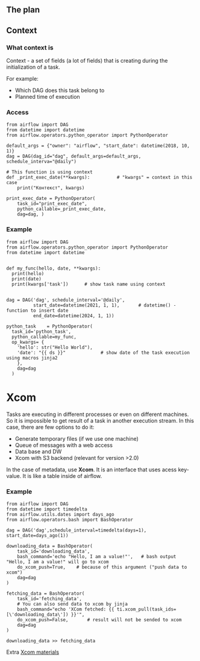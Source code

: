 ## The plan




## Context
### What context is

Context - a set of fields (a lot of fields) that is creating during the initialization of a task.

For example:
  * Which DAG does this task belong to
  * Planned time of execution


### Access

    from airflow import DAG 
    from datetime import datetime 
    from airflow.operators.python_operator import PythonOperator 
    
    default_args = {"owner": "airflow", "start_date": datetime(2018, 10, 1)} 
    dag = DAG(dag_id="dag", default_args=default_args, schedule_interva="@daily") 
    
    # This function is using context
    def _print_exec_date(**kwargs):          # "kwargs" = context in this case
        print("Контекст", kwargs)            
        
    print_exec_date = PythonOperator( 
        task_id="print_exec_date", 
        python_callable=_print_exec_date, 
        dag=dag, )



### Example

    from airflow import DAG
    from airflow.operators.python_operator import PythonOperator
    from datetime import datetime


    def my_func(hello, date, **kwargs):
      print(hello)
      print(date)
      print(kwargs['task'])      # show task name using context


    dag = DAG('dag', schedule_interval='@daily', 
              start_date=datetime(2021, 1, 1),       # datetime() - function to insert date
              end_date=datetime(2024, 1, 1))

    python_task    = PythonOperator(
      task_id='python_task', 
      python_callable=my_func,
      op_kwargs= {
        'hello': str("Hello World"),     
        'date': "{{ ds }}"             # show date of the task execution using macros jinja2
        },
        dag=dag
      )



# Xcom

Tasks are executing in different processes or even on different machines. So it is impossible to get result of a task in another execution stream.
In this case, there are few options to do it:

  * Generate temporary files (if we use one machine)
  * Queue of messages with a web access
  * Data base and DW
  * Xcom with S3 backend (relevant for version >2.0)

In the case of metadata, use **Xcom**. It is an interface that uses acess key-value. It is like a table inside of airflow. 

### Example


    from airflow import DAG
    from datetime import timedelta
    from airflow.utils.dates import days_ago
    from airflow.operators.bash import BashOperator

    dag = DAG('dag',schedule_interval=timedelta(days=1), start_date=days_ago(1))

    downloading_data = BashOperator(
        task_id='downloading_data',
        bash_command='echo "Hello, I am a value!"',   # bash output "Hello, I am a value!" will go to xcom
        do_xcom_push=True,    # because of this argument ("push data to xcom")
        dag=dag
    )

    fetching_data = BashOperator(
        task_id='fetching_data',
        # You can also send data to xcom by jinja
        bash_command="echo 'XCom fetched: {{ ti.xcom_pull(task_ids=[\'downloading_data\']) }}'",
        do_xcom_push=False,       # result will not be sended to xcom 
        dag=dag
    )

    downloading_data >> fetching_data


Extra [Xcom materials](https://khashtamov.com/ru/apache-airflow-xcom/)

